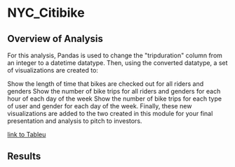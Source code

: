 # NYC_Citibike
## Overview of Analysis
For this analysis, Pandas is used to change the "tripduration" column from an integer to a datetime datatype. Then, using the converted datatype, a set of visualizations are created to:

Show the length of time that bikes are checked out for all riders and genders
Show the number of bike trips for all riders and genders for each hour of each day of the week
Show the number of bike trips for each type of user and gender for each day of the week.
Finally, these new visualizations are added to the two created in this module for your final presentation and analysis to pitch to investors.

[link to Tableu](https://public.tableau.com/app/profile/sreeja.karanam/viz/CitibikeStory_16634210032940/CitibikeStory?publish=yes)

## Results

